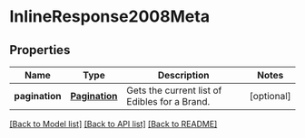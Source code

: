 # InlineResponse2008Meta

## Properties
Name | Type | Description | Notes
------------ | ------------- | ------------- | -------------
**pagination** | [**Pagination**](Pagination.md) | Gets the current list of Edibles for a Brand. | [optional] 

[[Back to Model list]](../README.md#documentation-for-models) [[Back to API list]](../README.md#documentation-for-api-endpoints) [[Back to README]](../README.md)


